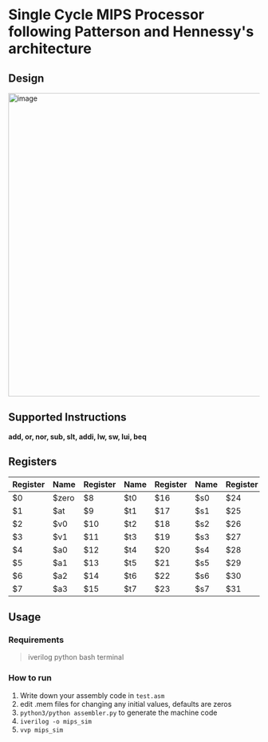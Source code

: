 # Single Cycle MIPS Processor following Patterson and Hennessy's architecture

## Design
<img width="979" height="607" alt="image" src="https://github.com/user-attachments/assets/87786616-d67d-4c25-bd24-7116751f7331" />

## Supported Instructions
**add, or, nor, sub, slt, addi, lw, sw, lui, beq**

## Registers 
| Register | Name   | Register | Name   | Register | Name   | Register | Name   |
|----------|--------|----------|--------|----------|--------|----------|--------|
| $0       | $zero  | $8       | $t0    | $16      | $s0    | $24      | $t8    |
| $1       | $at    | $9       | $t1    | $17      | $s1    | $25      | $t9    |
| $2       | $v0    | $10      | $t2    | $18      | $s2    | $26      | $k0    |
| $3       | $v1    | $11      | $t3    | $19      | $s3    | $27      | $k1    |
| $4       | $a0    | $12      | $t4    | $20      | $s4    | $28      | $gp    |
| $5       | $a1    | $13      | $t5    | $21      | $s5    | $29      | $sp    |
| $6       | $a2    | $14      | $t6    | $22      | $s6    | $30      | $fp    |
| $7       | $a3    | $15      | $t7    | $23      | $s7    | $31      | $ra    |

## Usage
### Requirements
> iverilog
> python
> bash terminal
### How to run
1. Write down your assembly code in ```test.asm```
2. edit .mem files for changing any initial values, defaults are zeros
3. ```python3/python assembler.py``` to generate the machine code
4. ```iverilog -o mips_sim```
5. ```vvp mips_sim```
   


